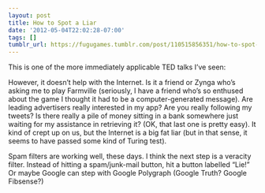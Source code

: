 ```yaml
---
layout: post
title: How to Spot a Liar
date: '2012-05-04T22:02:28-07:00'
tags: []
tumblr_url: https://fugugames.tumblr.com/post/110515856351/how-to-spot-a-liar
---
```

This is one of the more immediately applicable TED talks I’ve seen:

However, it doesn’t help with the Internet. Is it a friend or Zynga who’s asking me to play Farmville (seriously, I have a friend who’s so enthused about the game I thought it had to be a computer-generated message). Are leading advertisers really interested in my app? Are you really following my tweets? Is there really a pile of money sitting in a bank somewhere just waiting for my assistance in retrieving it? (OK, that last one is pretty easy). It kind of crept up on us, but the Internet is a big fat liar (but in that sense, it seems to have passed some kind of Turing test).

Spam filters are working well, these days. I think the next step is a veracity filter. Instead of hitting a spam/junk-mail button, hit a button labelled “Lie!” Or maybe Google can step with Google Polygraph (Google Truth? Google Fibsense?)

